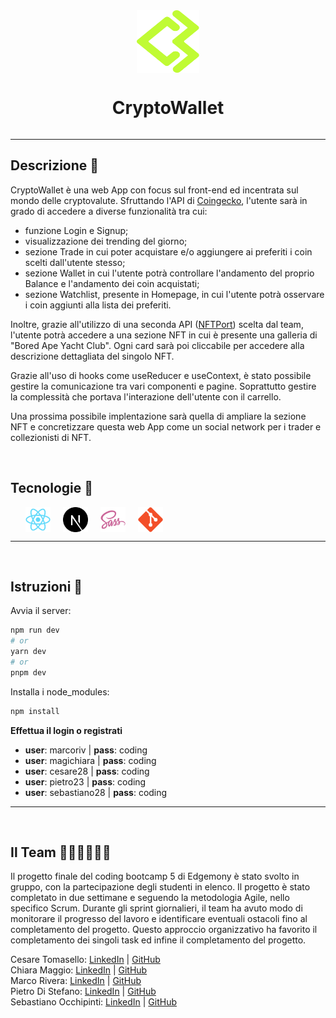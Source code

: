 <div style="display:flex; flex-direction:column; justify-content:center; align-items:center;">
<img src="public/logo/crypto-logo-anim.svg" style="width: 100px; height:100px;"/>
<h1>CryptoWallet</h1>
</div>
<hr>

## Descrizione 📝

<p>
CryptoWallet è una web App con focus sul front-end ed incentrata sul mondo delle cryptovalute. Sfruttando l'API di <a href="https://www.coingecko.com/en/api/documentation" target="_blank">Coingecko</a>, l'utente sarà in grado di accedere a diverse funzionalità tra cui:

- funzione Login e Signup;
- visualizzazione dei trending del giorno;
- sezione Trade in cui poter acquistare e/o aggiungere ai preferiti i coin scelti dall'utente stesso;
- sezione Wallet in cui l'utente potrà controllare l'andamento del proprio Balance e l'andamento dei coin acquistati;
- sezione Watchlist, presente in Homepage, in cui l'utente potrà osservare i coin aggiunti alla lista dei preferiti.

Inoltre, grazie all'utilizzo di una seconda API (<a href="https://docs.nftport.xyz/" target="_blank">NFTPort</a>) scelta dal team, l'utente potrà accedere a una sezione NFT in cui è presente una galleria di "Bored Ape Yacht Club". Ogni card sarà poi cliccabile per accedere alla descrizione dettagliata del singolo NFT.

Grazie all'uso di hooks come useReducer e useContext, è stato possibile gestire la comunicazione tra vari componenti e pagine. Soprattutto gestire la complessità che portava l'interazione dell'utente con il carrello.

Una prossima possibile implentazione sarà quella di ampliare la sezione NFT e concretizzare questa web App come un social network per i trader e collezionisti di NFT.

</p>
</br>
<h2 style="text-align: left"> Tecnologie 🚀</h2>

<ul style="display: flex; flex-direction: row; gap:20px; align-items: center; justify-content: flex-start;">
<img  style='width: 40px;' src="https://raw.githubusercontent.com/devicons/devicon/master/icons/react/react-original.svg" alt="">
<img  style='width: 40px;' src="https://raw.githubusercontent.com/devicons/devicon/master/icons/nextjs/nextjs-original.svg" alt="">
<img  style='width: 40px;' src="https://raw.githubusercontent.com/devicons/devicon/master/icons/sass/sass-original.svg" alt="">
<img  style='width: 40px;' src="https://raw.githubusercontent.com/devicons/devicon/master/icons/git/git-original.svg" alt="">
<img  style='width: 40px;' src="https://avatars.githubusercontent.com/u/6078720?s=200&v=4" alt="">
</ul>

<hr>

</br>

## Istruzioni 👾

Avvia il server:

```bash
npm run dev
# or
yarn dev
# or
pnpm dev
```

Installa i node_modules:

```bash
npm install
```

   <p><b>Effettua il login o registrati</b></p>
    <ul>
    <li><b>user</b>: marcoriv | <b>pass</b>: coding</li>
    <li><b>user</b>: magichiara | <b>pass</b>: coding</li>
    <li><b>user</b>: cesare28 | <b>pass</b>: coding</li>
    <li><b>user</b>: pietro23 | <b>pass</b>: coding</li>
    <li><b>user</b>: sebastiano28 | <b>pass</b>: coding</li>
    </ul>

</div>
<hr>

</br>

## Il Team 👩🏻‍💻👨🏻‍💻

<p>
Il progetto finale del coding bootcamp 5 di Edgemony è stato svolto in gruppo, con la partecipazione degli studenti in elenco. Il progetto è stato completato in due settimane e seguendo la metodologia Agile, nello specifico Scrum. Durante gli sprint giornalieri, il team ha avuto modo di monitorare il progresso del lavoro e identificare eventuali ostacoli fino al completamento del progetto. Questo approccio organizzativo ha favorito il completamento dei singoli task ed infine il completamento del progetto.

<ul style=" display: flex; flex-direction: column;  align-items: flex-start; list-style-type: none; padding: 0px; text-align: center;">
        <li>Cesare Tomasello:  <a href="https://www.linkedin.com/in/cesare-tomasello"  target="_blank">LinkedIn</a> |  <a href="https://github.com/Cesare-Tomasello"  target="_blank">GitHub</a></li>
        <li>Chiara Maggio:  <a href="https://www.linkedin.com/in/chiaramaggio"  target="_blank">LinkedIn</a> |  <a href="https://github.com/magichiara"  target="_blank">GitHub</a></li>
        <li>Marco Rivera:  <a href="https://www.linkedin.com/in/marcorivera92/"  target="_blank">LinkedIn</a> |  <a href="https://github.com/marcorivera92"  target="_blank">GitHub</a></li>
        <li>Pietro Di Stefano:  <a href="https://www.linkedin.com/in/pietro-di-stefano-a92475222"  target="_blank">LinkedIn</a> |  <a href="https://github.com/pietrodistefano23"  target="_blank">GitHub</a></li>
       <li>Sebastiano Occhipinti:  <a href="https://www.linkedin.com/in/sebastianoocchipinti25/"  target="_blank">LinkedIn</a> |  <a href="https://github.com/theBoneless25"  target="_blank">GitHub</a></li>
      </ul>
</p>

